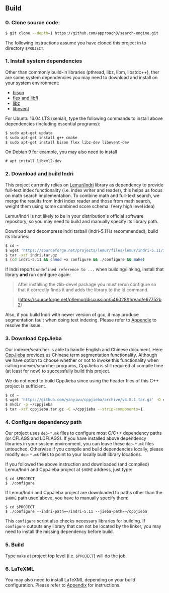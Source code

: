 ## Build

### 0. Clone source code:
```sh
$ git clone --depth=1 https://github.com/approach0/search-engine.git
```
The following instructions assume you have cloned this project in to directory `$PROJECT`.

### 1. Install system dependencies
Other than commonly build-in libraries (pthread, libz, libm, libstdc++), ther are some system dependencies you may need to download and install on your system environment:

* [bison](http://ftp.gnu.org/gnu/bison/bison-3.0.tar.xz)
* [flex and libfl](http://sourceforge.net/projects/flex/files/flex-2.5.39.tar.xz/download)
* [libz](http://zlib.net/zlib-1.2.8.tar.gz)
* [libevent](https://github.com/libevent/libevent/releases/download/release-2.0.22-stable/libevent-2.0.22-stable.tar.gz)

For Ubuntu 16.04 LTS (xenial), type the following commands to install above dependencies (including essential programs):
```sh
$ sudo apt-get update
$ sudo apt-get install g++ cmake
$ sudo apt-get install bison flex libz-dev libevent-dev
```

On Debian 9 for example, you may also need to install
```
# apt install libxml2-dev
```

### 2. Download and build Indri
This project currently relies on [Lemur/Indri](http://www.lemurproject.org/indri.php)
library as dependency to provide full-text index functionality (i.e. index writer and reader),
this helps us focus on math search implementation.
To combine math and full-text search, we merge the results from Indri index reader and those
from math search, weight them using some combined score schema. (Very high level idea)

Lemur/Indri is not likely to be in your distribution's official software repository,
so you may need to build and manually specify its library path.

Download and decompress Indri tarball (indri-5.11 is recommended), build its libraries:

```sh
$ cd ~
$ wget 'https://sourceforge.net/projects/lemur/files/lemur/indri-5.11/indri-5.11.tar.gz/download' -O indri.tar.gz
$ tar -xzf indri.tar.gz
$ (cd indri-5.11 && chmod +x configure && ./configure && make)
```

If Indri reports `undefined reference to ...` when building/linking, install that library **and** run configure again:

> After installing the zlib-devel package you must rerun configure
> so that it correctly finds it and adds the library to the ld command.
	
> (https://sourceforge.net/p/lemur/discussion/546028/thread/e67752b2)

Also, if you build Indri with newer version of gcc, it may produce segmentation fault when doing text indexing. Please refer to [Appendix](appendix_indri.html#fix-segmentation-fault-in-newer-gcc-version) to resolve the issue.

### 3. Download CppJieba
Our indexer/searcher is able to handle English and Chinese document. Here
[CppJieba](https://github.com/yanyiwu/cppjieba) provides us Chinese term segmentation functionality.
Although we have option to choose whether or not to invoke this functionality when calling
indexer/searcher programs, CppJieba is still required at compile time (at least for now) to
successfully build this project.

We do not need to build CppJieba since using the header files of this C++ project is sufficient.
```sh
$ cd ~
$ wget 'https://github.com/yanyiwu/cppjieba/archive/v4.8.1.tar.gz' -O cppjieba.tar.gz
$ mkdir -p ~/cppjieba
$ tar -xzf cppjieba.tar.gz -C ~/cppjieba --strip-components=1
```

### 4. Configure dependency path
Our project uses `dep-*.mk` files to configure most C/C++ dependency paths (or CFLAGS and LDFLAGS). If you have installed above dependency libraries in your system environment, you can leave these `dep-*.mk` files untouched. Otherwise if you compile and build dependencies locally, please modify `dep-*.mk` files to point to your locally built library locations.

If you followed the above instruction and downloaded (and compiled) Lemur/Indri and CppJieba project at `$HOME` address, just type:

```
$ cd $PROJECT
$ ./configure
```

If Lemur/Indri and CppJieba project are downloaded to paths other than the `$HOME` path used above, you have to manually specify them:

```
$ cd $PROJECT
$ ./configure --indri-path=~/indri-5.11 --jieba-path=~/cppjieba
```

This `configure` script also checks necessary libraries for building. If `configure` outputs any library that can not be located by the linker, you may need to install the missing dependency before build.

### 5. Build
Type `make` at project top level (i.e. `$PROJECT`) will do the job.

### 6. LaTeXML
You may also need to install LaTeXML depending on your build configuration. Please refer to [Appendix](appendix_indri.html#install-latexml) for instructions.
